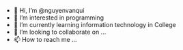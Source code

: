 - 👋 Hi, I’m @nguyenvanqui
- 👀 I’m interested in programming  
- 🌱 I’m currently learning information technology in College 
- 💞️ I’m looking to collaborate on ...
- 📫 How to reach me ...

<!---
nguyenvanqui/nguyenvanqui is a ✨ special ✨ repository because its `README.md` (this file) appears on your GitHub profile.
You can click the Preview link to take a look at your changes.
--->
